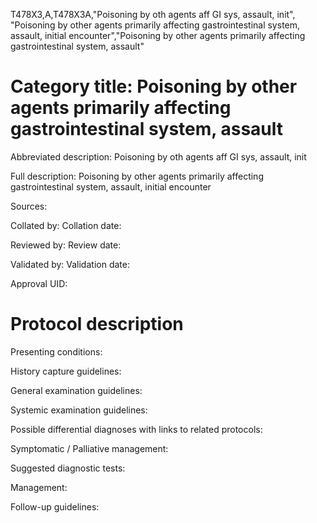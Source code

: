 T478X3,A,T478X3A,"Poisoning by oth agents aff GI sys, assault, init", "Poisoning by other agents primarily affecting gastrointestinal system, assault, initial encounter","Poisoning by other agents primarily affecting gastrointestinal system, assault"
# Category title: Poisoning by other agents primarily affecting gastrointestinal system, assault

Abbreviated description: Poisoning by oth agents aff GI sys, assault, init

Full description: Poisoning by other agents primarily affecting gastrointestinal system, assault, initial encounter

Sources:

Collated by:
Collation date:

Reviewed by:
Review date:

Validated by:
Validation date:

Approval UID:

# Protocol description

Presenting conditions:

History capture guidelines:

General examination guidelines:

Systemic examination guidelines:

Possible differential diagnoses with links to related protocols:

Symptomatic / Palliative management:

Suggested diagnostic tests:

Management:

Follow-up guidelines:
